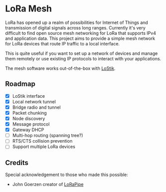 # LoRa Mesh

LoRa has opened up a realm of possibilities for Internet of Things and 
transmission of digital signals across long ranges. Currently it's very difficult
to find open source mesh networking for LoRa that supports IPv4 and application data.
This project aims to provide a simple mesh network for LoRa devices that route IP
traffic to a local interface.

This is quite useful if you want to set up a network of devices and manage them remotely
or use existing IP protocols to interact with your applications.

The mesh software works out-of-the-box with [LoStik](https://ronoth.com/products/lostik).

## Roadmap

- [x] LoStik interface
- [x] Local network tunnel
- [x] Bridge radio and tunnel
- [x] Packet chunking
- [x] Node discovery
- [x] Message protocol
- [x] Gateway DHCP
- [ ] Multi-hop routing (spanning tree?)
- [ ] RTS/CTS collision prevention
- [ ] Support multiple LoRa devices

## Credits
Special acknowledgement to those who made this possible:

- John Goerzen creator of [LoRaPipe](https://github.com/jgoerzen/lorapipe) 
